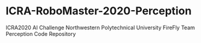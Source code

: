 # ICRA-RoboMaster-2020-Perception
 ICRA2020 AI Challenge Northwestern Polytechnical University FireFly Team Perception Code Repository 
